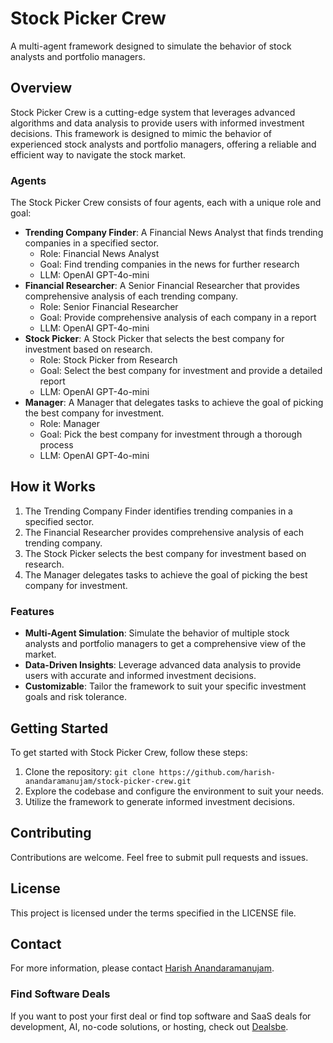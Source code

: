 # Stock Picker Crew

A multi-agent framework designed to simulate the behavior of stock analysts and portfolio managers.

## Overview

Stock Picker Crew is a cutting-edge system that leverages advanced algorithms and data analysis to provide users with informed investment decisions. This framework is designed to mimic the behavior of experienced stock analysts and portfolio managers, offering a reliable and efficient way to navigate the stock market.

### Agents

The Stock Picker Crew consists of four agents, each with a unique role and goal:

* **Trending Company Finder**: A Financial News Analyst that finds trending companies in a specified sector.
	+ Role: Financial News Analyst
	+ Goal: Find trending companies in the news for further research
	+ LLM: OpenAI GPT-4o-mini
* **Financial Researcher**: A Senior Financial Researcher that provides comprehensive analysis of each trending company.
	+ Role: Senior Financial Researcher
	+ Goal: Provide comprehensive analysis of each company in a report
	+ LLM: OpenAI GPT-4o-mini
* **Stock Picker**: A Stock Picker that selects the best company for investment based on research.
	+ Role: Stock Picker from Research
	+ Goal: Select the best company for investment and provide a detailed report
	+ LLM: OpenAI GPT-4o-mini
* **Manager**: A Manager that delegates tasks to achieve the goal of picking the best company for investment.
	+ Role: Manager
	+ Goal: Pick the best company for investment through a thorough process
	+ LLM: OpenAI GPT-4o-mini

## How it Works

1. The Trending Company Finder identifies trending companies in a specified sector.
2. The Financial Researcher provides comprehensive analysis of each trending company.
3. The Stock Picker selects the best company for investment based on research.
4. The Manager delegates tasks to achieve the goal of picking the best company for investment.

### Features

* **Multi-Agent Simulation**: Simulate the behavior of multiple stock analysts and portfolio managers to get a comprehensive view of the market.
* **Data-Driven Insights**: Leverage advanced data analysis to provide users with accurate and informed investment decisions.
* **Customizable**: Tailor the framework to suit your specific investment goals and risk tolerance.

## Getting Started

To get started with Stock Picker Crew, follow these steps:

1. Clone the repository: `git clone https://github.com/harish-anandaramanujam/stock-picker-crew.git`
2. Explore the codebase and configure the environment to suit your needs.
3. Utilize the framework to generate informed investment decisions.

## Contributing

Contributions are welcome. Feel free to submit pull requests and issues.

## License

This project is licensed under the terms specified in the LICENSE file.

## Contact

For more information, please contact [Harish Anandaramanujam](https://github.com/harish-anandaramanujam).

### Find Software Deals

If you want to post your first deal or find top software and SaaS deals for development, AI, no-code solutions, or hosting, check out [Dealsbe](https://dealsbe.com).
